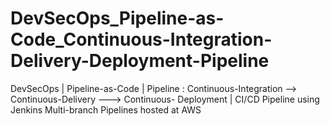 # DevSecOps_Pipeline-as-Code_Continuous-Integration-Delivery-Deployment-Pipeline
DevSecOps | Pipeline-as-Code | Pipeline : Continuous-Integration --> Continuous-Delivery ---> Continuous- Deployment | CI/CD Pipeline using Jenkins Multi-branch Pipelines hosted at AWS
